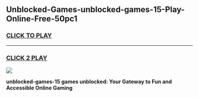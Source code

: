 
## Unblocked-Games-unblocked-games-15-Play-Online-Free-50pc1
<h3>
<a href="https://premium76.site?title=unblocked-games-15&ref=26A">CLICK TO PLAY</a></h3>
<hr>

<h3>
<a href="https://premium76.site?title=unblocked-games-15&ref=26A">CLICK 2 PLAY</a>
  
</h3>

<a href="https://premium76.site?title=unblocked-games-15&ref=26A"><img src="https://clearcache.store/games.png"></a>


**unblocked-games-15 games unblocked: Your Gateway to Fun and Accessible Online Gaming**

